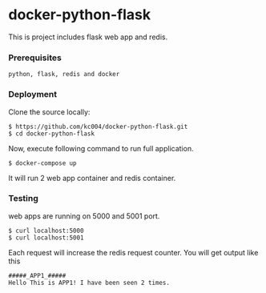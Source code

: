 # docker-python-flask

This is project includes flask web app and redis. 

### Prerequisites


```
python, flask, redis and docker
```

### Deployment

Clone the source locally:

```
$ https://github.com/kc004/docker-python-flask.git
$ cd docker-python-flask
```

Now, execute following command to run full application.
```
$ docker-compose up
```
It will run 2 web app container and redis container.

### Testing
web apps are running on 5000 and 5001 port.
```
$ curl localhost:5000
$ curl localhost:5001
```
Each request will increase the redis request counter.
You will get output like this
```
#####_APP1_#####
Hello This is APP1! I have been seen 2 times.
```
